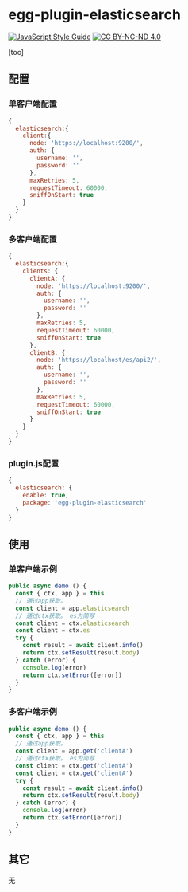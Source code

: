 # egg-plugin-elasticsearch

[![JavaScript Style Guide](https://img.shields.io/badge/code_style-standard-brightgreen.svg)](https://standardjs.com) [![CC BY-NC-ND 4.0](https://img.shields.io/badge/license-MIT-green)](https://opensource.org/licenses/MIT)

[toc]

## 配置

### 单客户端配置

```js
{
  elasticsearch:{
    client:{
      node: 'https://localhost:9200/',
      auth: {
        username: '',
        password: ''
      },
      maxRetries: 5,
      requestTimeout: 60000,
      sniffOnStart: true
    }
  }
}
```
### 多客户端配置
```js
{
  elasticsearch:{
    clients: {
      clientA: {
        node: 'https://localhost:9200/',
        auth: {
          username: '',
          password: ''
        },
        maxRetries: 5,
        requestTimeout: 60000,
        sniffOnStart: true
      },
      clientB: {
        node: 'https://localhost/es/api2/',
        auth: {
          username: '',
          password: ''
        },
        maxRetries: 5,
        requestTimeout: 60000,
        sniffOnStart: true
      }
    }
  }
}
```


### plugin.js配置

```js
{
  elasticsearch: {
    enable: true,
    package: 'egg-plugin-elasticsearch'
  }
}
```

## 使用

### 单客户端示例
```js
public async demo () {
  const { ctx, app } = this
  // 通过app获取。 
  const client = app.elasticsearch
  // 通过ctx获取。 es为简写
  const client = ctx.elasticsearch
  const client = ctx.es
  try {
    const result = await client.info()
    return ctx.setResult(result.body)
  } catch (error) {
    console.log(error)
    return ctx.setError([error])
  }
}
```

### 多客户端示例
```js
public async demo () {
  const { ctx, app } = this
  // 通过app获取。 
  const client = app.get('clientA')
  // 通过ctx获取。 es为简写
  const client = ctx.get('clientA')
  const client = ctx.get('clientA')
  try {
    const result = await client.info()
    return ctx.setResult(result.body)
  } catch (error) {
    console.log(error)
    return ctx.setError([error])
  }
}
```

## 其它
无